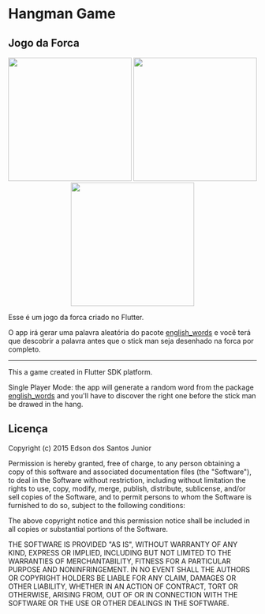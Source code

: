 # Hangman Game

## Jogo da Forca


<p align="center">
  <img src="https://res.cloudinary.com/edsan/image/upload/v1602002405/hangman-game/hangman01_ffac4u.png" width="250" />
  <img src="https://res.cloudinary.com/edsan/image/upload/v1602002405/hangman-game/hangman03_ykdlvi.png" width="250" />                                                     <img src="https://res.cloudinary.com/edsan/image/upload/v1602002405/hangman-game/hangman04_ap0g46.png" width="250" />                                                    </p>

Esse é um jogo da forca criado no Flutter.

O app irá gerar uma palavra aleatória do pacote <a href="https://pub.dev/packages/english_words/">english_words</a>
e você terá que descobrir a palavra antes que o stick man seja desenhado na forca por completo.

<hr/>

This a game created in Flutter SDK platform.

Single Player Mode: the app will generate a random word from the package <a href="https://pub.dev/packages/english_words/">english_words</a> and you'll have to discover the right one before the stick man be drawed in the hang.

## Licença

Copyright (c) 2015 Edson dos Santos Junior

Permission is hereby granted, free of charge, to any person obtaining a copy of this software and associated documentation files (the "Software"), to deal in the Software without restriction, including without limitation the rights to use, copy, modify, merge, publish, distribute, sublicense, and/or sell copies of the Software, and to permit persons to whom the Software is furnished to do so, subject to the following conditions:

The above copyright notice and this permission notice shall be included in all copies or substantial portions of the Software.

THE SOFTWARE IS PROVIDED "AS IS", WITHOUT WARRANTY OF ANY KIND, EXPRESS OR IMPLIED, INCLUDING BUT NOT LIMITED TO THE WARRANTIES OF MERCHANTABILITY, FITNESS FOR A PARTICULAR PURPOSE AND NONINFRINGEMENT. IN NO EVENT SHALL THE AUTHORS OR COPYRIGHT HOLDERS BE LIABLE FOR ANY CLAIM, DAMAGES OR OTHER LIABILITY, WHETHER IN AN ACTION OF CONTRACT, TORT OR OTHERWISE, ARISING FROM, OUT OF OR IN CONNECTION WITH THE SOFTWARE OR THE USE OR OTHER DEALINGS IN THE SOFTWARE.
